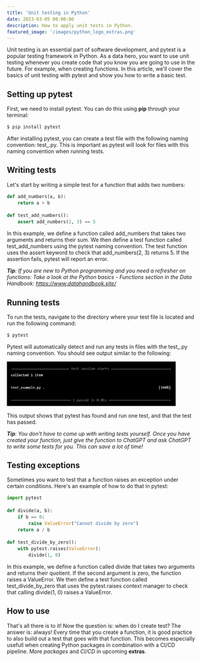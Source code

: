 ```yaml
---
title: 'Unit testing in Python'
date: 2023-03-05 00:00:00
description: How to apply unit tests in Python.
featured_image: '/images/python_logo_extras.png'
---
```


Unit testing is an essential part of software development, and pytest is a popular testing framework in Python. As a data hero, you want to use unit testing whenever you create code that you know you are going to use in the future. For example, when creating functions. In this article, we'll cover the basics of unit testing with pytest and show you how to write a basic test.


## Setting up pytest
First, we need to install pytest. You can do this using **pip** through your terminal:

```bash
$ pip install pytest
```

After installing pytest, you can create a test file with the following naming convention: test_<filename>.py. This is important as pytest will look for files with this naming convention when running tests.

## Writing tests
Let's start by writing a simple test for a function that adds two numbers:

```python
def add_numbers(a, b):
    return a + b

def test_add_numbers():
    assert add_numbers(2, 3) == 5
```

In this example, we define a function called add_numbers that takes two arguments and returns their sum. We then define a test function called test_add_numbers using the pytest naming convention. The test function uses the assert keyword to check that add_numbers(2, 3) returns 5. If the assertion fails, pytest will report an error.

***Tip**: If you are new to Python programming and you need a refresher on functions: Take a look at the *Python basics - Functions*  section in the Data Handbook: https://www.datahandbook.site/*


## Running tests
To run the tests, navigate to the directory where your test file is located and run the following command:

```bash
$ pytest
```

Pytest will automatically detect and run any tests in files with the test_<filename>.py naming convention. You should see output similar to the following:

<img src="/images/article_images/python-unit-testing/pytest-test.PNG" width="450"/>

This output shows that pytest has found and run one test, and that the test has passed.


***Tip**: You don't have to come up with writing tests yourself. Once you have created your function, just give the function to ChatGPT and ask ChatGPT to write some tests for you. This can save a lot of time!*


## Testing exceptions
Sometimes you want to test that a function raises an exception under certain conditions. Here's an example of how to do that in pytest:

```python
import pytest

def divide(a, b):
    if b == 0:
        raise ValueError("Cannot divide by zero")
    return a / b

def test_divide_by_zero():
    with pytest.raises(ValueError):
        divide(1, 0)
```

In this example, we define a function called divide that takes two arguments and returns their quotient. If the second argument is zero, the function raises a ValueError. We then define a test function called test_divide_by_zero that uses the pytest.raises context manager to check that calling divide(1, 0) raises a ValueError.



## How to use

That's all there is to it! Now the question is: when do I create test? The answer is: always! Every time that you create a function, it is good practice to also build out a test that goes with that function. This becomes especially usefull when creating Python packages in combination with a CI/CD pipeline. More *packages* and *CI/CD* in upcoming **extras**.